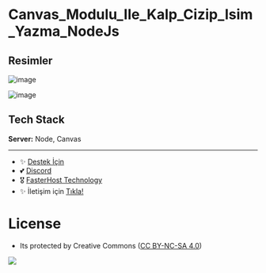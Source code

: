 # Canvas_Modulu_Ile_Kalp_Cizip_Isim_Yazma_NodeJs

## Resimler
![image](https://user-images.githubusercontent.com/63351166/212054556-32de2bfa-be9e-4c1d-b704-73741f5799a7.png)

![image](https://user-images.githubusercontent.com/63351166/212054526-eee6d354-5e35-442f-8754-f2a10a120822.png)


## Tech Stack

**Server:** Node, Canvas

---
- ✨ [Destek İçin](https://fastuptime.com) <br>
- 💕 [Discord](https://fastuptime.com/discord)<br>
- 🎖️ [FasterHost Technology](https://fasterhost.tech/)<br>
- ✨ İletişim için [Tıkla!](mailto:fastuptime@gmail.com)<br>

# License
- Its protected by Creative Commons ([CC BY-NC-SA 4.0](https://creativecommons.org/licenses/by-nc-sa/4.0/))

<a href="https://creativecommons.org/licenses/by-nc-sa/4.0/" title="BYNCSA40"><img src="https://licensebuttons.net/l/by-nc-sa/4.0/88x31.png"></a>
